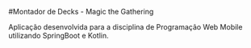 #Montador de Decks - Magic the Gathering

Aplicação desenvolvida para a disciplina de Programação Web Mobile utilizando SpringBoot e Kotlin.
